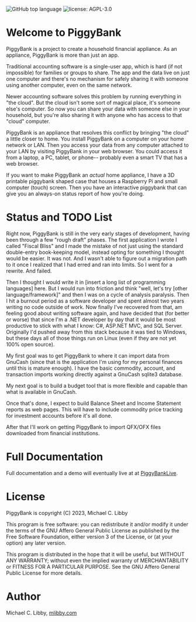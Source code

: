 ![GitHub top language](https://img.shields.io/github/languages/top/mlibby/PiggyBank)
![license: AGPL-3.0](https://img.shields.io/github/license/mlibby/PiggyBank)


# Welcome to PiggyBank

PiggyBank is a project to create a household financial appliance. As an appliance, PiggyBank is more than just an app.

Traditional accounting software is a single-user app, which is hard (if not impossible) for families or groups to share. The app and the data live on just one computer and there's no mechanism for safely sharing it with someone using another computer, even on the same network.

Newer accounting software solves this problem by running everything in "the cloud". But the cloud isn't some sort of magical place, it's  someone else's computer. So now you can share your data with someone else in your household, but you're also sharing it with anyone who has access to that "cloud" computer.

PiggyBank is an appliance that resolves this conflict by bringing "the cloud" a little closer to home. You install PiggyBank on a computer on your home network or LAN. Then you access your data from any computer attached to your LAN by visiting PiggyBank in your web browser. You could access it from a laptop, a PC, tablet, or phone-- probably even a smart TV that has a web browser.

If you want to make PiggyBank an _actual_ home appliance, I have a 3D printable piggybank shaped case that houses a Raspberry Pi and small computer (touch) screen. Then you have an interactive piggybank that can give you an always-on status report of how you're doing.
     

# Status and TODO List

Right now, PiggyBank is still in the very early stages of development, having been through a few "rough draft" phases. The first application I wrote I called "Fiscal Bliss" and I made the mistake of not just using the standard double-entry book-keeping model, instead opting for something I thought would be easier. It was not. And I wasn't able to figure out a migration path to it once I realized that I had erred and ran into limits. So I went for a rewrite. And failed.

Then I thought I would write it in [insert a long list of programming languages] here. But I would run into friction and think "well, let's try [other language/framework]" and then I was on a cycle of analysis paralysis. Then I hit a burnout period as a software developer and spent almost two years writing no code outside of work. Now finally I've recovered from that, am feeling good about writing software again, and have decided that (for better or worse) that since I'm a .NET developer by day that it would be most productive to stick with what I know: C#, ASP.NET MVC, and SQL Server. Originally I'd pushed away from this stack because it was tied to Windows, but these days all of those things run on Linux (even if they are not yet 100% open source).

My first goal was to get PiggyBank to where it can import data from GnuCash (since that is the application I'm using for my personal finances until this is mature enough). I have the basic commodity, account, and transaction imports working directly against a GnuCash sqlite3 database.

My next goal is to build a budget tool that is more flexible and capable than what is available in GnuCash.

Once that's done, I expect to build Balance Sheet and Income Statement reports as web pages. This will have to include commodity price tracking for investment accounts before it's all done.

After that I'll work on getting PiggyBank to import QFX/OFX files downloaded from financial institutions.

# Full Documentation

Full documentation and a demo will eventually live at at [PiggyBankLive](https://piggybank.live).

# License

PiggyBank is copyright (C) 2023, Michael C. Libby

This program is free software: you can redistribute it and/or modify
it under the terms of the GNU Affero General Public License as
published by the Free Software Foundation, either version 3 of the
License, or (at your option) any later version.

This program is distributed in the hope that it will be useful,
but WITHOUT ANY WARRANTY; without even the implied warranty of
MERCHANTABILITY or FITNESS FOR A PARTICULAR PURPOSE.  See the
GNU Affero General Public License for more details.

# Author

Michael C. Libby, [mlibby.com](https://mlibby.com)
